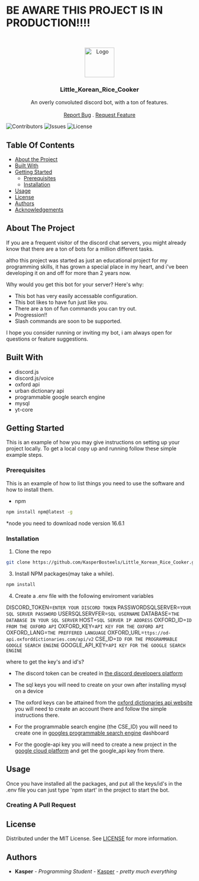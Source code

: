 # BE AWARE THIS PROJECT IS IN PRODUCTION!!!!
<br/>
<p align="center">
  <a href="https://github.com/KasperBosteels/Little_Korean_Rice_Cooker">
    <img src="https://imgur.com/A2SSxSE.png" alt="Logo" width="80" height="80">
  </a>

  <h3 align="center">Little_Korean_Rice_Cooker</h3>

  <p align="center">
    An overly convoluted discord bot,
with a ton of features.
    <br/>
    <br/>
    <a href="https://github.com/KasperBosteels/Little_Korean_Rice_Cooker/issues">Report Bug</a>
    .
    <a href="https://github.com/KasperBosteels/Little_Korean_Rice_Cooker/issues">Request Feature</a>
  </p>
</p>

![Contributors](https://img.shields.io/github/contributors/KasperBosteels/Little_Korean_Rice_Cooker?color=dark-green) ![Issues](https://img.shields.io/github/issues/KasperBosteels/Little_Korean_Rice_Cooker) ![License](https://img.shields.io/github/license/KasperBosteels/Little_Korean_Rice_Cooker) 

## Table Of Contents

* [About the Project](#about-the-project)
* [Built With](#built-with)
* [Getting Started](#getting-started)
  * [Prerequisites](#prerequisites)
  * [Installation](#installation)
* [Usage](#usage)
* [License](#license)
* [Authors](#authors)
* [Acknowledgements](#acknowledgements)

## About The Project

If you are a frequent visitor of the discord chat servers, you might already know that there are a ton of bots for a million different tasks.

altho this project was started as just an educational project for my programming skills, it has grown a special place in my heart, and i've been developing it on and off for more than 2 years now.


Why would you get this bot for your server?
Here's why:

* This bot has very easily accessable configuration.
* This bot likes to have fun just like you.
* There are a ton of fun commands you can try out.
* Progression!!
* Slash commands are soon to be supported.

I hope you consider running or inviting my bot, i am always open for questions or feature suggestions.

## Built With

* discord.js
* discord.js/voice
* oxford api
* urban dictionary api
* programmable google search engine
* mysql
* yt-core


## Getting Started

This is an example of how you may give instructions on setting up your project locally.
To get a local copy up and running follow these simple example steps.

### Prerequisites

This is an example of how to list things you need to use the software and how to install them.

* npm

```sh
npm install npm@latest -g
```

*node
you need to download node version 16.6.1

### Installation

1. Clone the repo

```sh
git clone https://github.com/KasperBosteels/Little_Korean_Rice_Cooker.git
```

3. Install NPM packages(may take a while).

```sh
npm install
```

4. Create a .env file with the following enviroment variables


DISCORD_TOKEN=`ENTER YOUR DISCORD TOKEN`
PASSWORDSQLSERVER=`YOUR SQL SERVER PASSWORD`
USERSQLSERVFER=`SQL USERNAME`
DATABASE=`THE DATABASE IN YOUR SQL SERVER`
HOST=`SQL SERVER IP ADDRESS`
OXFORD_ID=`ID FROM THE OXFORD API`
OXFORD_KEY=`API KEY FOR THE OXFORD API`
OXFORD_LANG=`THE PREFFERED LANGUAGE`
OXFORD_URL=`ttps://od-api.oxforddictionaries.com/api/v2`
CSE_ID=`ID FOR THE PROGRAMMABLE GOOGLE SEARCH ENGINE`
GOOGLE_API_KEY=`API KEY FOR THE GOOGLE SEARCH ENGINE`

where to get the key's and id's?
* The discord token can be created in [the discord developers platform](https://discord.com/login?redirect_to=%2Fdevelopers%2Fapplications)

* The sql keys you will need to create on your own after installing mysql on a device

* The oxford keys can be attained from the [oxford dictionaries api website](https://developer.oxforddictionaries.com/) you will need to create an account there and follow the simple instructions there.

* For the programmable search engine (the CSE_ID) you will need to create one in [googles programmable search engine](https://programmablesearchengine.google.com/) dashboard
* For the google-api key you will need to create a new project in the [google cloud platform](https://console.cloud.google.com/home)
and get the google_api key from there.

## Usage

Once you have installed all the packages, and put all the keys/id's in the .env file you can just type 'npm start' in the project to start the bot.

### Creating A Pull Request



## License

Distributed under the MIT License. See [LICENSE](https://github.com/KasperBosteels/Little_Korean_Rice_Cooker/blob/main/LICENSE.md) for more information.

## Authors

* **Kasper** - *Programming Student* - [Kasper](https://github.com/KasperBosteels) - *pretty much everything*

